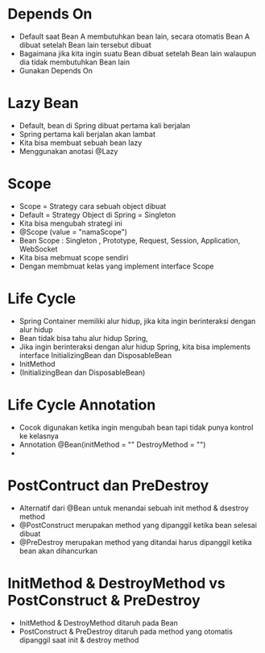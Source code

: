# Depends On
- Default saat Bean A membutuhkan bean lain, secara otomatis Bean A dibuat setelah Bean lain tersebut dibuat
- Bagaimana jika kita ingin suatu Bean dibuat setelah Bean lain walaupun dia tidak membutuhkan Bean lain
- Gunakan Depends On


# Lazy Bean
- Default, bean di Spring dibuat pertama kali berjalan
- Spring pertama kali berjalan akan lambat
- Kita bisa membuat sebuah bean lazy
- Menggunakan anotasi @Lazy


# Scope
- Scope = Strategy cara sebuah object dibuat
- Default = Strategy Object di Spring = Singleton
- Kita bisa mengubah strategi ini
- @Scope (value = "namaScope")
- Bean Scope : Singleton , Prototype, Request, Session, Application, WebSocket
- Kita bisa mebmuat scope sendiri
- Dengan membmuat kelas yang implement interface Scope



# Life Cycle

- Spring Container memiliki alur hidup, jika kita ingin berinteraksi dengan alur hidup
- Bean tidak bisa tahu alur hidup Spring,
- Jika ingin berinteraksi dengan alur hidup Spring, kita bisa implements interface InitializingBean dan DisposableBean
- InitMethod 
- (InitializingBean dan DisposableBean)

# Life Cycle Annotation
- Cocok digunakan ketika ingin mengubah bean tapi tidak punya kontrol ke kelasnya
- Annotation @Bean(initMethod = "" DestroyMethod = "")
- 
# PostContruct dan PreDestroy

- Alternatif dari @Bean untuk menandai sebuah init method & dsestroy method
- @PostConstruct merupakan method yang dipanggil ketika bean selesai dibuat
- @PreDestroy merupakan method yang ditandai harus dipanggil ketika bean akan dihancurkan

# InitMethod & DestroyMethod vs PostConstruct & PreDestroy

- InitMethod & DestroyMethod ditaruh pada Bean
- PostConstruct & PreDestroy ditaruh pada method yang otomatis dipanggil saat init & destroy method